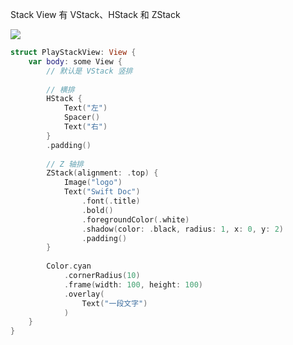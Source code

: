 Stack View 有 VStack、HStack 和 ZStack

![](https://user-images.githubusercontent.com/251980/155077158-f6efd3bb-4b82-48ac-b5e6-792dd833dfda.jpeg)

```swift
struct PlayStackView: View {
    var body: some View {
        // 默认是 VStack 竖排
        
        // 横排
        HStack {
            Text("左")
            Spacer()
            Text("右")
        }
        .padding()
        
        // Z 轴排
        ZStack(alignment: .top) {
            Image("logo")
            Text("Swift Doc")
                .font(.title)
                .bold()
                .foregroundColor(.white)
                .shadow(color: .black, radius: 1, x: 0, y: 2)
                .padding()
        }
        
        Color.cyan
            .cornerRadius(10)
            .frame(width: 100, height: 100)
            .overlay(
                Text("一段文字")
            )
    }
}
```
